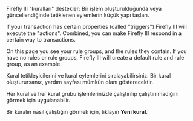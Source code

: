 Firefly III "kuralları" destekler: Bir işlem oluşturulduğunda veya güncellendiğinde tetiklenen eylemlerin küçük yapı taşları.

If your transaction has certain properties (called "triggers") Firefly III will execute the "actions". Combined, you can make Firefly III respond in a certain way to transactions.

On this page you see your rule groups, and the rules they contain. If you have no rules or rule groups, Firefly III will create a default rule and rule group, as an example.

Kural tetikleyicilerini ve kural eylemlerini sıralayabilirsiniz. Bir kural oluşturursanız, yardım sayfası mümkün olanı gösterecektir.

Her kural ve her kural grubu işlemlerinizde çalıştırılıp çalıştırılmadığını görmek için uygulanabilir.

Bir kuralın nasıl çalıştığın görmek için, tıklayın **Yeni kural**.